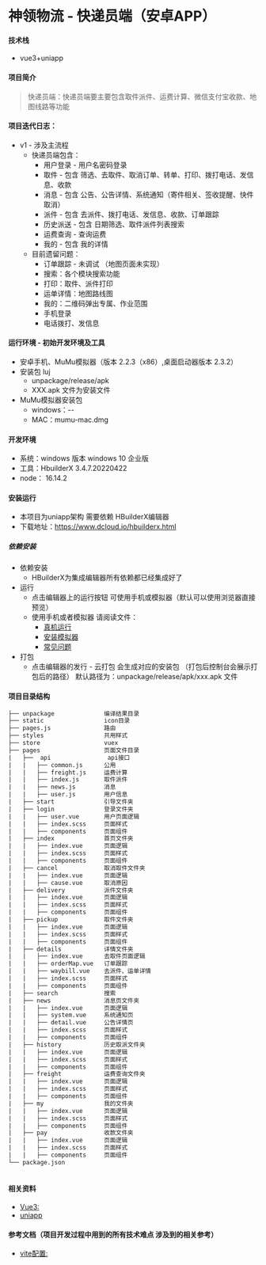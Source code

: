 # 神领物流 - 快递员端（安卓APP）

#### 技术栈

- vue3+uniapp

#### 项目简介

> 快递员端：快递员端要主要包含取件派件、运费计算、微信支付宝收款、地图线路等功能

#### 项目迭代日志：

- v1 - 涉及主流程
    - 快递员端包含：
        - 用户登录 - 用户名密码登录
        - 取件 - 包含 筛选、去取件、取消订单、转单、打印、拨打电话、发信息、收款
        - 消息 - 包含 公告、公告详情、系统通知（寄件相关、签收提醒、快件取消）
        - 派件 - 包含 去派件、拨打电话、发信息、收款、订单跟踪
        - 历史派送 - 包含 日期筛选、取件派件列表搜索
        - 运费查询 - 查询运费
        - 我的 - 包含 我的详情
    - 目前遗留问题：
        - 订单跟踪 - 未调试 （地图页面未实现）
        - 搜索：各个模块搜索功能
        - 打印：取件、派件打印
        - 运单详情：地图路线图
        - 我的：二维码弹出专属、作业范围
        - 手机登录
        - 电话拨打、发信息

#### 运行环境 - 初始开发环境及工具

- 安卓手机、MuMu模拟器（版本 2.2.3（x86）,桌面启动器版本 2.3.2）
- 安装包 luj
    - unpackage/release/apk
    - XXX.apk 文件为安装文件
- MuMu模拟器安装包
    - windows：--
    - MAC：mumu-mac.dmg

#### 开发环境

- 系统：windows 版本 windows 10 企业版
- 工具：HbuilderX 3.4.7.20220422
- node： 16.14.2

#### 安装运行

- 本项目为uniapp架构 需要依赖 HBuilderX编辑器
- 下载地址：https://www.dcloud.io/hbuilderx.html

##### 依赖安装

- 依赖安装
    - HBuilderX为集成编辑器所有依赖都已经集成好了
- 运行
    - 点击编辑器上的运行按钮 可使用手机或模拟器（默认可以使用浏览器直接预览）
    - 使用手机或者模拟器 请阅读文件：
        - [真机运行](https://uniapp.dcloud.net.cn/tutorial/run/run-app.html#%E8%BF%90%E8%A1%8C%E5%85%A5%E5%8F%A3)
        - [安装模拟器](https://uniapp.dcloud.net.cn/tutorial/run/installSimulator.html#simulator)
        - [常见问题](https://uniapp.dcloud.net.cn/tutorial/run/run-app-faq.html)
- 打包
    - 点击编辑器的发行 - 云打包 会生成对应的安装包 （打包后控制台会展示打包后的路径） 默认路径为：unpackage/release/apk/xxx.apk
      文件

#### 项目目录结构

```html
├── unpackage              编译结果目录
├── static                 icon目录
├── pages.js               路由
├── styles                 共用样式
├── store                  vuex
├── pages                  页面文件目录
|   ├──  api                api接口	
|   |   ├── common.js      公用	
|   |   ├── freight.js     运费计算
|   |   ├── index.js       取件派件	
|   |   ├── news.js        消息
|   |   ├── user.js        用户信息
|   ├── start              引导文件夹
|   ├── login              登录文件夹	
|   |   ├── user.vue       用户页面逻辑
|   |   ├── index.scss     页面样式
|   |   ├── components     页面组件
|   ├── index              首页文件夹
|   |   ├── index.vue      页面逻辑
|   |   ├── index.scss     页面样式
|   |   ├── components     页面组件
|   ├── cancel             取消取件文件夹
|   |   ├── index.vue      页面逻辑
|   |   ├── cause.vue      取消原因
|   ├── delivery           派件文件夹
|   |   ├── index.vue      页面逻辑
|   |   ├── index.scss     页面样式
|   |   ├── components     页面组件
|   ├── pickup             取件文件夹
|   |   ├── index.vue      页面逻辑
|   |   ├── index.scss     页面样式
|   |   ├── components     页面组件
|   ├── details            详情文件夹
|   |   ├── index.vue      去取件页面逻辑
|   |   ├── orderMap.vue   订单跟踪
|   |   ├── waybill.vue    去派件、运单详情
|   |   ├── index.scss     页面样式
|   |   ├── components     页面组件
|   ├── search             搜索
|   ├── news               消息页文件夹
|   |   ├── index.vue      页面逻辑
|   |   ├── system.vue     系统通知页
|   |   ├── detail.vue     公告详情页	
|   |   ├── index.scss     页面样式	
|   |   ├── components     页面组件	
|   ├── history            历史取派文件夹	
|   |   ├── index.vue      页面逻辑	
|   |   ├── index.scss     页面样式
|   |   ├── components     页面组件
|   ├── freight            运费查询文件夹
|   |   ├── index.vue      页面逻辑
|   |   ├── index.scss     页面样式
|   |   ├── components     页面组件
|   ├── my                 我的文件夹
|   |   ├── index.vue      页面逻辑
|   |   ├── index.scss     页面样式
|   |   ├── components     页面组件
|   ├── pay                收款文件夹
|   |   ├── index.vue      页面逻辑
|   |   ├── index.scss     页面样式
|   |   ├── components     页面组件
└── package.json
	
```

#### 相关资料

- [Vue3:](https://cn.vuejs.org/guide/introduction.html)
- [uniapp](https://uniapp.dcloud.net.cn/tutorial/)

#### 参考文档（项目开发过程中用到的所有技术难点 涉及到的相关参考）

- [vite配置:](https://vitejs.dev/config/)
